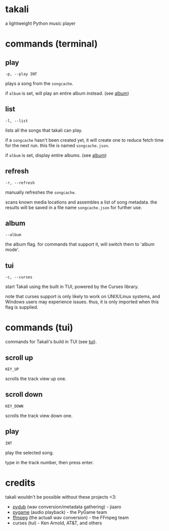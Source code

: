 # takali 
a lightweight Python music player

# commands (terminal)

## play

`-p, --play INT`

plays a song from the `songcache`.

if `album` is set, will play an entire album instead. (see [album](#album))

## list

`-l, --list`

lists all the songs that takali can play.

if a `songcache` hasn't been created yet, it will create one to reduce fetch time for the next run. this file is named `songcache.json`.

if `album` is set, display entire albums. (see [album](#album))

## refresh

`-r, --refresh`

manually refreshes the `songcache`.

scans known media locations and assembles a list of song metadata. the results will be saved in a file name `songcache.json` for further use.

## album

`--album`

the album flag. for commands that support it, will switch them to 'album mode'.

## tui

`-c, --curses`

start Takali using the built in TUI, powered by the Curses library.

note that curses support is only likely to work on UNIX/Linux systems, and Windows users may experience issues. thus, it is only imported when this flag is supplied.

# commands (tui)

commands for Takali's build in TUI (see [tui](#tui)).

## scroll up

`KEY_UP`

scrolls the track view up one.

## scroll down

`KEY_DOWN`

scrolls the track view down one.

## play

`INT`

play the selected song.

type in the track number, then press enter.

# credits

takali wouldn't be possible without these projects <3:

- [pydub](https://github.com/jiaaro/pydub) (wav conversion/metadata gathering) - jiaaro
- [pygame](https://github.com/pygame/pygame) (audio playback) - the PyGame team
- [ffmpeg](https://github.com/FFmpeg/FFmpeg) (the actuall wav conversion) - the FFmpeg team
- curses (tui) - Ken Arnold, AT&T, and others
